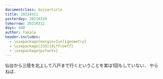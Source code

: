 ```yaml
---
documentclass: bxjsarticle
title: 20210311
yesterday: 20210310
tomorrow: 20210312
days: 440
author: Takala
header-includes:
  - \usepackage[margin=1in]{geometry}
  - \usepackage[ISO]{diffcoeff}
  - \usepackage{pxfonts}
---
```




仙台から三陸を北上して八戸まで行くということを実は1回もしていない．
やらねば．


